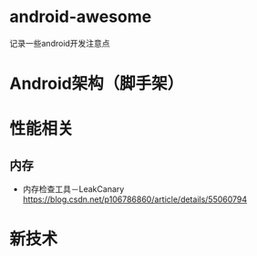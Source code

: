 # android-awesome
记录一些android开发注意点

# Android架构（脚手架）

# 性能相关
## 内存
* 内存检查工具－LeakCanary
https://blog.csdn.net/p106786860/article/details/55060794

# 新技术

